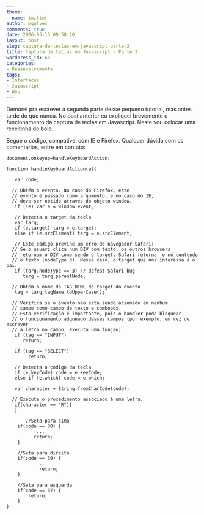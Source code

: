 ```yaml
---
theme:
  name: twitter
author: mgalves
comments: true
date: 2006-05-15 09:58:20
layout: post
slug: captura-de-teclas-em-javascript-parte-2
title: Captura de teclas em Javascript - Parte 2
wordpress_id: 63
categories:
- Desenvolvimento
tags:
- Interfaces
- Javascript
- Web
---
```


Demorei pra escrever a segunda parte desse pequeno tutorial, mas antes tarde do que nunca. No post anterior eu expliquei brevemente o funcionamento da captura de teclas em Javascript. Neste vou colocar uma receitinha de bolo.

Segue o código, compatível com IE e Firefox. Qualquer dúvida com os comentarios, entre em contato:

    
    
    document.onkeyup=handleKeyboardAction;
    
    function handleKeyboardAction(e){
    
       var code;
    
      // Obtém o evento. No caso do Firefox, este
      // evento é passado como argumento, e no caso do IE,
      // deve ser obtido através do objeto window.
       if (!e) var e = window.event;
    
       // Detecta o target da tecla
       var targ;
       if (e.target) targ = e.target;
       else if (e.srcElement) targ = e.srcElement;
    
       // Este código previne um erro do navegador Safari:
      // Se o usuari clica num DIV com texto, os outros browsers
      // retornam o DIV como sendo o target. Safari retorna  o nó contendo
      // o texto (nodeType 3). Nesse caso, o target que nos interessa é o pai.
       if (targ.nodeType == 3) // defeat Safari bug
          targ = targ.parentNode;
    
      // Obtém o nome da TAG HTML do target do evento
       tag = targ.tagName.toUpperCase();
    
      // Verifica se o evento não esta sendo acionado em nenhum
      // campo como campo de texto e combobox.
      // Esta verificação é importante, pois o handler pode bloquear
      // o funcionamento adqueado desses campos (por exemplo, em vez de escrever
      // a letra no campo, executa uma função).
       if (tag == "INPUT")
          return;
    
       if (tag == "SELECT")
    		return;
    
       // Detecta o codigo da tecla
       if (e.keyCode) code = e.keyCode;
       else if (e.which) code = e.which;
    
       var character = String.fromCharCode(code);
    
      // Executa o procedimento associado à uma letra.
       if(character == "R"){
       }
    
           //Seta para cima
    	if(code == 38) {
               ...
              return;
    	}
    
    	//Seta para direita
    	if(code == 39) {
                ...
                return;
    	}
    
    	//Seta para esquerda
    	if(code == 37) {
    		return;
    	}
    }
